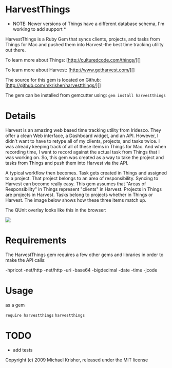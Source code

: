 HarvestThings
=============

* NOTE: Newer versions of Things have a different database schema, I'm working 
to add support *

HarvestThings is a Ruby Gem that syncs clients, projects, and tasks from 
Things for Mac and pushed them into Harvest–the best time tracking utility out 
there. 

To learn more about Things:
[http://culturedcode.com/things/][]

To learn more about Harvest:
[http://www.getharvest.com/][]


The source for this gem is located on Github:
[http://github.com/mkrisher/harvestthings/][]

The gem can be installed from gemcutter using:
`gem install harvestthings`

Details
=======

Harvest is an amazing web based time tracking utility from Iridesco. They 
offer a clean Web interface, a Dashboard widget, and an API. However, I didn't 
want to have to retype all of my clients, projects, and tasks twice. I was 
already keeping track of all of these items in Things for Mac. And when 
recording time, I want to record against the actual task from Things that I 
was working on. So, this gem was created as a way to take the project and tasks
from Things and push them into Harvest via the API. 

A typical workflow then becomes. Task gets created in Things and assigned to a 
project. That project belongs to an area of responsibility. Syncing to Harvest 
can become really easy. This gem assumes that "Areas of Responsibility" in 
Things represent "clients" in Harvest. Projects in Things are projects in 
Harvest. Tasks belong to projects whether in Things or Harvest. The image 
below shows how these three items match up.


The QUnit overlay looks like this in the browser:

[![](http://img.skitch.com/20091125-jptpbxfbcg4irp81ytnwf3fkxf.jpg)](http://img.skitch.com/20091125-jptpbxfbcg4irp81ytnwf3fkxf.jpg)


Requirements
=======

The HarvestThings gem requires a few other gems and libraries in order to make 
the API calls:

-hpricot
-net/http
-net/http
-uri
-base64
-bigdecimal
-date
-time
-jcode

Usage
=====
as a gem

`require harvestthings`
`harvestthings`

TODO
====
* add tests



Copyright (c) 2009 Michael Krisher, released under the MIT license

[http://culturedcode.com/things/]: http://culturedcode.com/things/
[http://www.getharvest.com/]: http://www.getharvest.com/
[http://github.com/mkrisher/harvestthings/]: http://github.com/mkrisher/harvestthings/